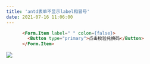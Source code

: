 ```yaml
---
title: 'antd表单不显示label和冒号'
date: 2021-07-16 11:06:00
---   
```

```html
      <Form.Item label=" " colon={false}>
        <Button type="primary">点击校验兑换码</Button>
      </Form.Item>
```

![](https://img-blog.csdnimg.cn/20210716110607233.png?x-oss-processimage/watermark,type_ZmFuZ3poZW5naGVpdGk,shadow_10,text_aHR0cHM6Ly9ibG9nLmNzZG4ubmV0L3h1dG9uZ2Jhbw,size_16,color_FFFFFF,t_70)